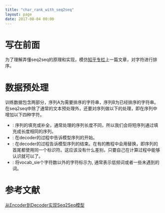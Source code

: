 ```yaml
---
title: "char_rank_with_seq2seq"
layout: page
date: 2017-08-04 00:00
---
```


# 写在前面
为了理解弄懂seq2seq的原理和实现，模仿[知乎专栏](https://zhuanlan.zhihu.com/p/27608348)上一篇文章，对字符进行排序。


# 数据预处理
训练数据包含两部分，序列A为需要排序的字符串，序列B为已经排序的字符串。
在seq2seq中除了通常的文本预处理外，还要对序列做以下的处理，即在序列中增加以下四种字符。
- <PAD>: 序列的填充或补全，通常处理的序列长度不同，所以我们会将短序列通过<PAD>填充成长度相同的序列。
- <GO>: 在decoder的过程中告诉模型序列的开始。 
- <EOS>: 在decoder的过程告诉模型序列的结束。在有的教程中会用<EOS>替换<GO>，即序列的首尾都使用同一个标识符。这应该没有什么差别，只要自己在计算过程中能够认识就可以了。
- <UNK>: 将vocab_sie个字符数以外的字符标示为<UNK>, 通常表示低频词或者一些未遇到的词。






# 参考文献
[从Encoder到Decoder实现Seq2Seq模型](https://zhuanlan.zhihu.com/p/27608348)

